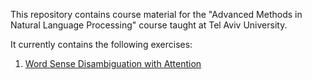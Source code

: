 This repository contains course material for the "Advanced Methods in Natural Language Processing" course taught at Tel Aviv University.

It currently contains the following exercises:
1. [Word Sense Disambiguation with Attention](attention_exercise)


